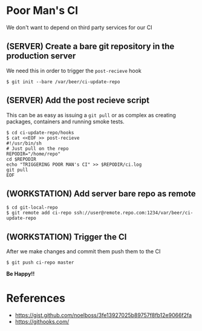 # Poor Man's CI
We don't want to depend on third party services for our CI

## (SERVER) Create a bare git repository in the production server
We need this in order to trigger the `post-recieve` hook

```
$ git init --bare /var/beer/ci-update-repo
```

## (SERVER) Add the post recieve script
This can be as easy as issuing a `git pull` or as complex as creating packages, containers
and running smoke tests.

```
$ cd ci-update-repo/hooks
$ cat <<EOF >> post-recieve
#!/usr/bin/sh
# Just pull on the repo
REPODIR="/home/repo"
cd $REPODIR
echo "TRIGGERING POOR MAN's CI" >> $REPODIR/ci.log
git pull
EOF
```

## (WORKSTATION) Add server bare repo as remote

```
$ cd git-local-repo
$ git remote add ci-repo ssh://user@remote.repo.com:1234/var/beer/ci-update-repo
```

## (WORKSTATION) Trigger the CI
After we make changes and commit them push them to the CI

```
$ git push ci-repo master
```

**Be Happy!!**


# References
* https://gist.github.com/noelboss/3fe13927025b89757f8fb12e9066f2fa
* https://githooks.com/
